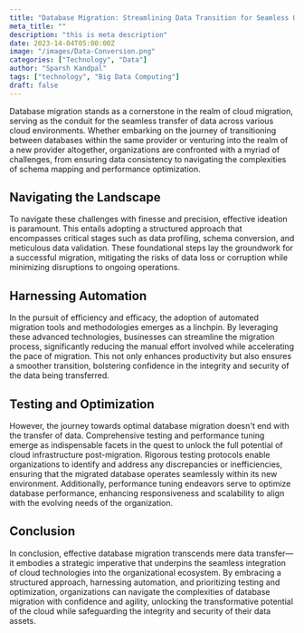 ```yaml
---
title: "Database Migration: Streamlining Data Transition for Seamless Operations"
meta_title: ""
description: "this is meta description"
date: 2023-14-04T05:00:00Z
image: "/images/Data-Conversion.png"
categories: ["Technology", "Data"]
author: "Sparsh Kandpal"
tags: ["technology", "Big Data Computing"]
draft: false
---
```



Database migration stands as a cornerstone in the realm of cloud migration, serving as the conduit for the seamless transfer of data across various cloud environments. Whether embarking on the journey of transitioning between databases within the same provider or venturing into the realm of a new provider altogether, organizations are confronted with a myriad of challenges, from ensuring data consistency to navigating the complexities of schema mapping and performance optimization.

## Navigating the Landscape

To navigate these challenges with finesse and precision, effective ideation is paramount. This entails adopting a structured approach that encompasses critical stages such as data profiling, schema conversion, and meticulous data validation. These foundational steps lay the groundwork for a successful migration, mitigating the risks of data loss or corruption while minimizing disruptions to ongoing operations.

## Harnessing Automation

In the pursuit of efficiency and efficacy, the adoption of automated migration tools and methodologies emerges as a linchpin. By leveraging these advanced technologies, businesses can streamline the migration process, significantly reducing the manual effort involved while accelerating the pace of migration. This not only enhances productivity but also ensures a smoother transition, bolstering confidence in the integrity and security of the data being transferred.

## Testing and Optimization

However, the journey towards optimal database migration doesn't end with the transfer of data. Comprehensive testing and performance tuning emerge as indispensable facets in the quest to unlock the full potential of cloud infrastructure post-migration. Rigorous testing protocols enable organizations to identify and address any discrepancies or inefficiencies, ensuring that the migrated database operates seamlessly within its new environment. Additionally, performance tuning endeavors serve to optimize database performance, enhancing responsiveness and scalability to align with the evolving needs of the organization.

## Conclusion

In conclusion, effective database migration transcends mere data transfer—it embodies a strategic imperative that underpins the seamless integration of cloud technologies into the organizational ecosystem. By embracing a structured approach, harnessing automation, and prioritizing testing and optimization, organizations can navigate the complexities of database migration with confidence and agility, unlocking the transformative potential of the cloud while safeguarding the integrity and security of their data assets.